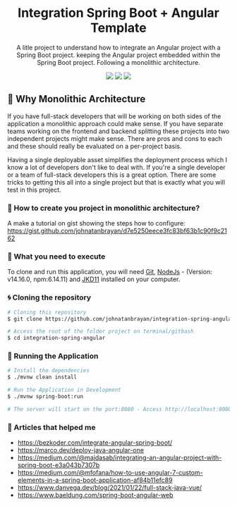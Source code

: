 <div align="center">

  # Integration Spring Boot + Angular Template
  A litle project to understand how to integrate an Angular project with a Spring Boot project. keeping the Angular project embedded within the Spring Boot project. Following a monolithic architecture.


  ![](https://img.shields.io/badge/Autor-Johnatan%20Brayan-brightgreen)
  ![](https://img.shields.io/badge/Back--End-Spring%20Boot-brightgreen)
  ![](https://img.shields.io/badge/Front--End-Angular%209-brightgreen)
  
</div> 

## 🚀 Why Monolithic Architecture
If you have full-stack developers that will be working on both sides of the application a monolithic approach could make sense. If you have separate teams working on the frontend and backend splitting these projects into two independent projects might make sense. There are pros and cons to each and these should really be evaluated on a per-project basis.

Having a single deployable asset simplifies the deployment process which I know a lot of developers don't like to deal with. If you're a single developer or a team of full-stack developers this is a great option. There are some tricks to getting this all into a single project but that is exactly what you will test in this project.

### 🤔 How to create you project in monolithic architecture?
A make a tutorial on gist showing the steps how to configure: https://gist.github.com/johnatanbrayan/d7e5250eece3fc83bf63b1c90f9c2162

### 🤔 What you need to execute

To clone and run this application, you will need [Git](https://git-scm.com), [NodeJs](https://nodejs.org/en/) - (Version: v14.16.0, npm:6.14.11) and [JKD11](https://www.oracle.com/br/java/technologies/javase-jdk11-downloads.html) installed on your computer.

### 🌀 Cloning the repository

```bash
# Cloning this repository
$ git clone https://github.com/johnatanbrayan/integration-spring-angular.git

# Access the root of the folder project on terminal/gitbash
$ cd integration-spring-angular
```

### 🎲 Running the Application

```bash
# Install the dependencies
$ ./mvnw clean install

# Run the Application in Development
$ ./mvnw spring-boot:run

# The server will start on the port:8080 - Access http://localhost:8080 to access the project.
```
### :memo: Articles that helped me
- https://bezkoder.com/integrate-angular-spring-boot/
- https://marco.dev/deploy-java-angular-one
- https://medium.com/@majdasab/integrating-an-angular-project-with-spring-boot-e3a043b7307b
- https://medium.com/@mfofana/how-to-use-angular-7-custom-elements-in-a-spring-boot-application-af84b11efc89
- https://www.danvega.dev/blog/2021/01/22/full-stack-java-vue/
- https://www.baeldung.com/spring-boot-angular-web
